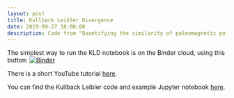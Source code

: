 ```yaml
---
layout: post
title: Kullback Leibler Divergence
date: 2019-09-27 10:00:00
description: Code from "Quantifying the similarity of paleomagnetic poles".
---
```

The simplest way to run the KLD notebook is on the Binder cloud, using this button: [![Binder](https://mybinder.org/badge_logo.svg)](https://mybinder.org/v2/gh/dave-heslop74/kld/master?urlpath=%2Fapps%2FKLD.ipynb)

There is a short YouTube tutorial <a href="https://youtu.be/ecHZxUA6-Yg" target="blank">here</a>.

You can find the Kullback Leibler code and example Jupyter notebook <a href="https://github.com/dave-heslop74/kld" target="blank">here</a>.


